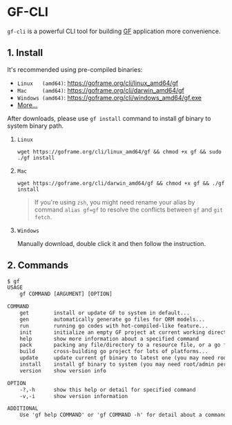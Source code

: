 # GF-CLI

`gf-cli` is a powerful CLI tool for building [GF](https://goframe.org) application more convenience.

## 1. Install

It's recommended using pre-compiled binaries:
- `Linux   (amd64)`: https://goframe.org/cli/linux_amd64/gf
- `Mac     (amd64)`: https://goframe.org/cli/darwin_amd64/gf
- `Windows (amd64)`: https://goframe.org/cli/windows_amd64/gf.exe
- [More...](https://goframe.org/cli)

After downloads, please use `gf install` command to install gf binary to system binary path.

1. `Linux`
    ```shell
    wget https://goframe.org/cli/linux_amd64/gf && chmod +x gf && sudo ./gf install
    ```
1. `Mac`
    ```shell
    wget https://goframe.org/cli/darwin_amd64/gf && chmod +x gf && ./gf install
    ```
   > If you're using `zsh`, you might need rename your alias by command `alias gf=gf` to resolve the conflicts between `gf` and `git fetch`.
1. `Windows`

    Manually download, double click it and then follow the instruction.

## 2. Commands
```html
$ gf
USAGE
    gf COMMAND [ARGUMENT] [OPTION]

COMMAND
    get        install or update GF to system in default...
    gen        automatically generate go files for ORM models...
    run        running go codes with hot-compiled-like feature...
    init       initialize an empty GF project at current working directory...
    help       show more information about a specified command
    pack       packing any file/directory to a resource file, or a go file
    build      cross-building go project for lots of platforms...
    update     update current gf binary to latest one (you may need root/admin permission)
    install    install gf binary to system (you may need root/admin permission)
    version    show version info

OPTION
    -?,-h      show this help or detail for specified command
    -v,-i      show version information

ADDITIONAL
    Use 'gf help COMMAND' or 'gf COMMAND -h' for detail about a command, which has '...' in the tail of their comments.

```
